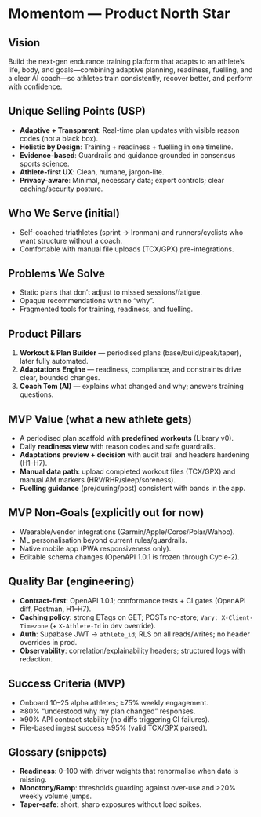 # Momentom — Product North Star

## Vision
Build the next-gen endurance training platform that adapts to an athlete’s life, body, and goals—combining adaptive planning, readiness, fuelling, and a clear AI coach—so athletes train consistently, recover better, and perform with confidence.

## Unique Selling Points (USP)
- **Adaptive + Transparent**: Real-time plan updates with visible reason codes (not a black box).
- **Holistic by Design**: Training + readiness + fuelling in one timeline.
- **Evidence-based**: Guardrails and guidance grounded in consensus sports science.
- **Athlete-first UX**: Clean, humane, jargon-lite.
- **Privacy-aware**: Minimal, necessary data; export controls; clear caching/security posture.

## Who We Serve (initial)
- Self-coached triathletes (sprint → Ironman) and runners/cyclists who want structure without a coach.
- Comfortable with manual file uploads (TCX/GPX) pre-integrations.

## Problems We Solve
- Static plans that don’t adjust to missed sessions/fatigue.
- Opaque recommendations with no “why”.
- Fragmented tools for training, readiness, and fuelling.

## Product Pillars
1) **Workout & Plan Builder** — periodised plans (base/build/peak/taper), later fully automated.
2) **Adaptations Engine** — readiness, compliance, and constraints drive clear, bounded changes.
3) **Coach Tom (AI)** — explains what changed and why; answers training questions.

## MVP Value (what a new athlete gets)
- A periodised plan scaffold with **predefined workouts** (Library v0).
- Daily **readiness view** with reason codes and safe guardrails.
- **Adaptations preview + decision** with audit trail and headers hardening (H1–H7).
- **Manual data path**: upload completed workout files (TCX/GPX) and manual AM markers (HRV/RHR/sleep/soreness).
- **Fuelling guidance** (pre/during/post) consistent with bands in the app.

## MVP Non-Goals (explicitly out for now)
- Wearable/vendor integrations (Garmin/Apple/Coros/Polar/Wahoo).
- ML personalisation beyond current rules/guardrails.
- Native mobile app (PWA responsiveness only).
- Editable schema changes (OpenAPI 1.0.1 is frozen through Cycle-2).

## Quality Bar (engineering)
- **Contract-first**: OpenAPI 1.0.1; conformance tests + CI gates (OpenAPI diff, Postman, H1–H7).
- **Caching policy**: strong ETags on GET; POSTs no-store; `Vary: X-Client-Timezone` (+ `X-Athlete-Id` in dev override).
- **Auth**: Supabase JWT → `athlete_id`; RLS on all reads/writes; no header overrides in prod.
- **Observability**: correlation/explainability headers; structured logs with redaction.

## Success Criteria (MVP)
- Onboard 10–25 alpha athletes; ≥75% weekly engagement.
- ≥80% “understood why my plan changed” responses.
- ≥90% API contract stability (no diffs triggering CI failures).
- File-based ingest success ≥95% (valid TCX/GPX parsed).

## Glossary (snippets)
- **Readiness**: 0–100 with driver weights that renormalise when data is missing.
- **Monotony/Ramp**: thresholds guarding against over-use and >20% weekly volume jumps.
- **Taper-safe**: short, sharp exposures without load spikes.